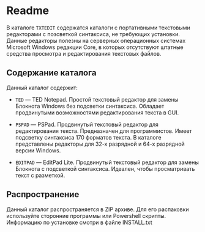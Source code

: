# Readme

В каталоге `TXTEDIT` содержатся каталоги с портативными 
текстовыми редакторами с позсветкой синтаксиса, не требующих 
установки. Данные редакторы полезны на серверных 
операционных системах Microsoft Windows редакции Core, 
в которых отсутствуют штатные средства просмотра и 
редактирования текстовых файлов.

## Содержание каталога

Данный каталог содержит:

- `TED` — TED Notepad. Простой текстовый редактор 
  для замены Блокнота Windows без подсветки синтаксиса. 
  Обладает продвинутыми возможностями редактирования 
  текста в GUI.
  
- `PSPAD` — PSPad. Продвинутый текстовый редактор 
  для редактирования текста. Предназначен для программистов. 
  Имеет подсветку синтаксиса 170 форматов текста. В каталоге
  представлены редакторы для 32-х разрядной и 64-х
  разрядной версии Windows.
  
- `EDITPAD` — EditPad Lite. Продвинутый текстовый редактор 
  для замены Блокнота с подсветкой синтаксиса. Идеален,
  чтобы просматривать текст с разметкой.
  
## Распространение

Данный каталог распространяется в ZIP архиве. Для его 
распаковки используйте сторонние программы или 
Powershell скрипты. Информацию по установке смотри в 
файле INSTALL.txt

